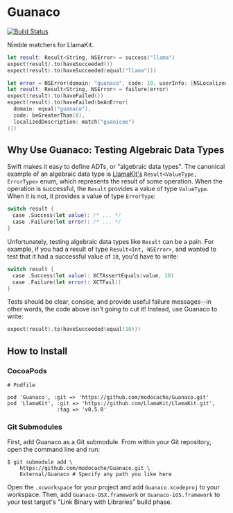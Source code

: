 # Guanaco

[![Build Status](https://travis-ci.org/modocache/Guanaco.svg?branch=swift-1.1)](https://travis-ci.org/modocache/Guanaco)

Nimble matchers for LlamaKit.

```swift
let result: Result<String, NSError> = success("llama")
expect(result).to(haveSucceeded())
expect(result).to(haveSucceeded(equal("llama")))
```

```swift
let error = NSError(domain: "guanaco", code: 10, userInfo: [NSLocalizedDescriptionKey: "lama guanicoe"])
let result: Result<String, NSError> = failure(error)
expect(result).to(haveFailed())
expect(result).to(haveFailed(beAnError(
  domain: equal("guanaco"),
  code: beGreaterThan(0),
  localizedDescription: match("guanicoe")
)))
```

## Why Use Guanaco: Testing Algebraic Data Types

Swift makes it easy to define ADTs, or "algebraic data types". The canonical
example of an algebraic data type is [LlamaKit's](https://github.com/LlamaKit/LlamaKit)
`Result<ValueType, ErrorType>` enum, which represents the result of some
operation. When the operation is successful, the `Result` provides a
value of type `ValueType`. When it is not, it provides a value of type
`ErrorType`:

```swift
switch result {
　case .Success(let value): /* ... */
　case .Failure(let error): /* ... */
}
```

Unfortunately, testing algebraic data types like `Result` can be a pain.
For example, if you had a result of type `Result<Int, NSError>`, and
wanted to test that it had a successful value of `10`, you'd have to
write:

```swift
switch result {
　case .Success(let value): XCTAssertEquals(value, 10)
　case .Failure(let error): XCTFail()
}
```

Tests should be clear, consise, and provide useful failure messages--in
other words, the code above isn't going to cut it! Instead, use Guanaco
to write:

```swift
expect(result).to(haveSucceeded(equal(10)))
```

## How to Install

### CocoaPods

```
# Podfile

pod 'Guanaco', :git => 'https://github.com/modocache/Guanaco.git'
pod 'LlamaKit', :git => 'https://github.com/LlamaKit/LlamaKit.git',
                :tag => 'v0.5.0'
```

### Git Submodules

First, add Guanaco as a Git submodule. From within your Git repository,
open the command line and run:

```
$ git submodule add \
    https://github.com/modocache/Guanaco.git \
    External/Guanaco # Specify any path you like here
```

Open the `.xcworkspace` for your project and add `Guanaco.xcodeproj` to
your workspace. Then, add `Guanaco-OSX.framework` or
`Guanaco-iOS.framework` to your test target's "Link Binary with
Libraries" build phase.

